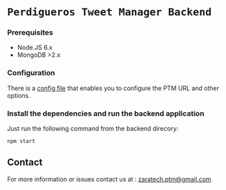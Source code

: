 # `Perdigueros Tweet Manager Backend` 


### Prerequisites

- Node.JS 6.x
- MongoDB >2.x

### Configuration

There is a [config file](config.js) that enables you to configure the PTM URL and other options.

### Install the dependencies and run the backend application

Just run the following command from the backend direcory:

    npm start

## Contact

For more information or issues contact us at : zaratech.ptm@gmail.com



